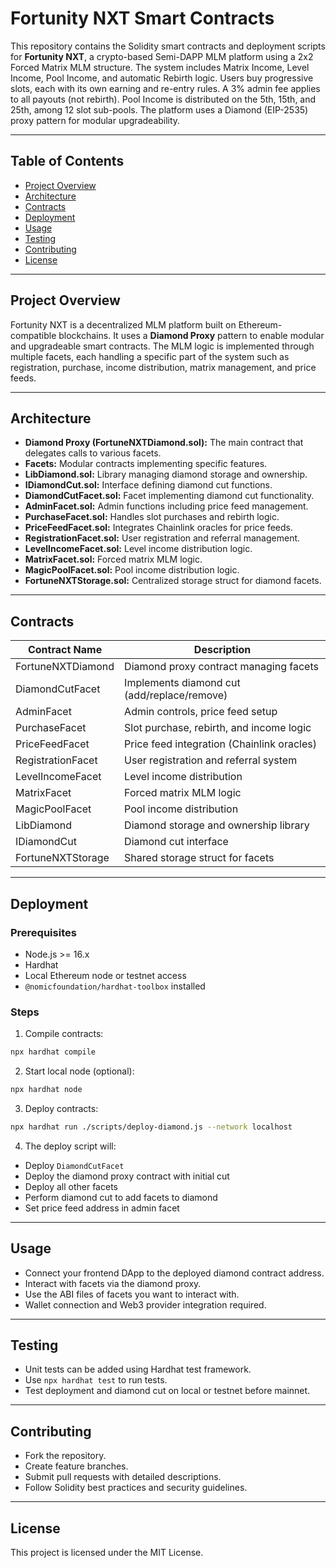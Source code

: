 
# Fortunity NXT Smart Contracts

This repository contains the Solidity smart contracts and deployment scripts for **Fortunity NXT**, a crypto-based Semi-DAPP MLM platform using a 2x2 Forced Matrix MLM structure. The system includes Matrix Income, Level Income, Pool Income, and automatic Rebirth logic. Users buy progressive slots, each with its own earning and re-entry rules. A 3% admin fee applies to all payouts (not rebirth). Pool Income is distributed on the 5th, 15th, and 25th, among 12 slot sub-pools. The platform uses a Diamond (EIP-2535) proxy pattern for modular upgradeability.

---

## Table of Contents

- [Project Overview](#project-overview)
- [Architecture](#architecture)
- [Contracts](#contracts)
- [Deployment](#deployment)
- [Usage](#usage)
- [Testing](#testing)
- [Contributing](#contributing)
- [License](#license)

---

## Project Overview

Fortunity NXT is a decentralized MLM platform built on Ethereum-compatible blockchains. It uses a **Diamond Proxy** pattern to enable modular and upgradeable smart contracts. The MLM logic is implemented through multiple facets, each handling a specific part of the system such as registration, purchase, income distribution, matrix management, and price feeds.

---

## Architecture

- **Diamond Proxy (FortuneNXTDiamond.sol):** The main contract that delegates calls to various facets.
- **Facets:** Modular contracts implementing specific features.
- **LibDiamond.sol:** Library managing diamond storage and ownership.
- **IDiamondCut.sol:** Interface defining diamond cut functions.
- **DiamondCutFacet.sol:** Facet implementing diamond cut functionality.
- **AdminFacet.sol:** Admin functions including price feed management.
- **PurchaseFacet.sol:** Handles slot purchases and rebirth logic.
- **PriceFeedFacet.sol:** Integrates Chainlink oracles for price feeds.
- **RegistrationFacet.sol:** User registration and referral management.
- **LevelIncomeFacet.sol:** Level income distribution logic.
- **MatrixFacet.sol:** Forced matrix MLM logic.
- **MagicPoolFacet.sol:** Pool income distribution logic.
- **FortuneNXTStorage.sol:** Centralized storage struct for diamond facets.

---

## Contracts

| Contract Name       | Description                                      |
|---------------------|------------------------------------------------|
| FortuneNXTDiamond   | Diamond proxy contract managing facets          |
| DiamondCutFacet     | Implements diamond cut (add/replace/remove)     |
| AdminFacet          | Admin controls, price feed setup                 |
| PurchaseFacet       | Slot purchase, rebirth, and income logic        |
| PriceFeedFacet      | Price feed integration (Chainlink oracles)      |
| RegistrationFacet   | User registration and referral system            |
| LevelIncomeFacet    | Level income distribution                        |
| MatrixFacet         | Forced matrix MLM logic                           |
| MagicPoolFacet      | Pool income distribution                         |
| LibDiamond          | Diamond storage and ownership library            |
| IDiamondCut         | Diamond cut interface                            |
| FortuneNXTStorage   | Shared storage struct for facets                 |

---

## Deployment

### Prerequisites

- Node.js >= 16.x
- Hardhat
- Local Ethereum node or testnet access
- `@nomicfoundation/hardhat-toolbox` installed

### Steps

1. Compile contracts:

```bash
npx hardhat compile
```

2. Start local node (optional):

```bash
npx hardhat node
```

3. Deploy contracts:

```bash
npx hardhat run ./scripts/deploy-diamond.js --network localhost
```

4. The deploy script will:

- Deploy `DiamondCutFacet`
- Deploy the diamond proxy contract with initial cut
- Deploy all other facets
- Perform diamond cut to add facets to diamond
- Set price feed address in admin facet

---

## Usage

- Connect your frontend DApp to the deployed diamond contract address.
- Interact with facets via the diamond proxy.
- Use the ABI files of facets you want to interact with.
- Wallet connection and Web3 provider integration required.

---

## Testing

- Unit tests can be added using Hardhat test framework.
- Use `npx hardhat test` to run tests.
- Test deployment and diamond cut on local or testnet before mainnet.

---

## Contributing

- Fork the repository.
- Create feature branches.
- Submit pull requests with detailed descriptions.
- Follow Solidity best practices and security guidelines.

---

## License

This project is licensed under the MIT License.
